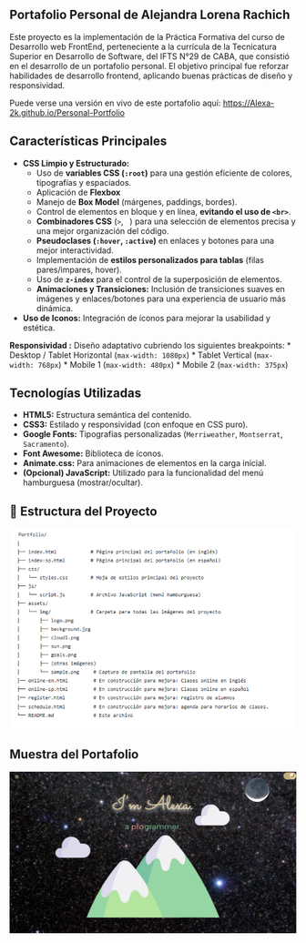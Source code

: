## Portafolio Personal de Alejandra Lorena Rachich

Este proyecto es la implementación de la Práctica Formativa del curso de Desarrollo web FrontEnd, perteneciente a la currícula de la Tecnicatura Superior en Desarrollo de Software, del IFTS N°29 de CABA, que consistió en el desarrollo de un portafolio personal. El objetivo principal fue reforzar habilidades de desarrollo frontend, aplicando buenas prácticas de diseño y responsividad.

Puede verse una versión en vivo de este portafolio aquí:
 https://Alexa-2k.github.io/Personal-Portfolio
 
 
## Características Principales
* **CSS Limpio y Estructurado:**
    * Uso de **variables CSS (`:root`)** para una gestión eficiente de colores, tipografías y espaciados.
    * Aplicación de **Flexbox** 
    * Manejo de **Box Model** (márgenes, paddings, bordes).
    * Control de elementos en bloque y en línea, **evitando el uso de `<br>`**.
    * **Combinadores CSS** (`>`, ` `) para una selección de elementos precisa y una mejor organización del código.
    * **Pseudoclases (`:hover`, `:active`)** en enlaces y botones para una mejor interactividad.
    * Implementación de **estilos personalizados para tablas** (filas pares/impares, hover).
    * Uso de **`z-index`** para el control de la superposición de elementos.
    * **Animaciones y Transiciones:** Inclusión de transiciones suaves en imágenes y enlaces/botones para una experiencia de usuario más dinámica.
* **Uso de Iconos:** Integración de íconos para mejorar la usabilidad y estética.

**Responsividad :** Diseño adaptativo cubriendo los siguientes breakpoints:
    * Desktop / Tablet Horizontal (`max-width: 1080px`)
    * Tablet Vertical (`max-width: 768px`)
    * Mobile 1 (`max-width: 480px`)
    * Mobile 2 (`max-width: 375px`)
    
## Tecnologías Utilizadas

* **HTML5:** Estructura semántica del contenido.
* **CSS3:** Estilado y responsividad (con enfoque en CSS puro).
* **Google Fonts:** Tipografías personalizadas (`Merriweather`, `Montserrat`, `Sacramento`).
* **Font Awesome:** Biblioteca de íconos.
* **Animate.css:** Para animaciones de elementos en la carga inicial.
* **(Opcional) JavaScript:** Utilizado para la funcionalidad del menú hamburguesa (mostrar/ocultar).

## 📂 Estructura del Proyecto

![Estructura](assets/images/Estructura.png)
## Muestra del Portafolio

![Muestra del Portafolio](assets/images/sample.png)
